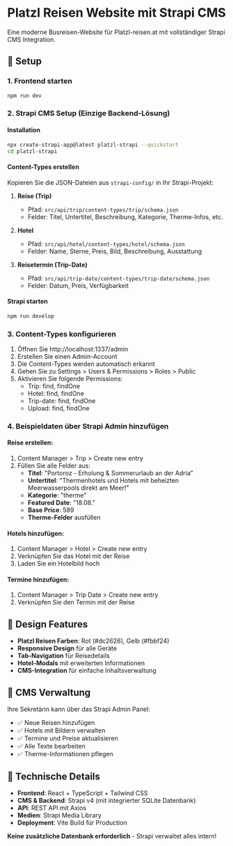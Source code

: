 # Platzl Reisen Website mit Strapi CMS

Eine moderne Busreisen-Website für Platzl-reisen.at mit vollständiger Strapi CMS Integration.

## 🚀 Setup

### 1. Frontend starten
```bash
npm run dev
```

### 2. Strapi CMS Setup (Einzige Backend-Lösung)

#### Installation
```bash
npx create-strapi-app@latest platzl-strapi --quickstart
cd platzl-strapi
```

#### Content-Types erstellen
Kopieren Sie die JSON-Dateien aus `strapi-config/` in Ihr Strapi-Projekt:

1. **Reise (Trip)**
   - Pfad: `src/api/trip/content-types/trip/schema.json`
   - Felder: Titel, Untertitel, Beschreibung, Kategorie, Therme-Infos, etc.

2. **Hotel**
   - Pfad: `src/api/hotel/content-types/hotel/schema.json`
   - Felder: Name, Sterne, Preis, Bild, Beschreibung, Ausstattung

3. **Reisetermin (Trip-Date)**
   - Pfad: `src/api/trip-date/content-types/trip-date/schema.json`
   - Felder: Datum, Preis, Verfügbarkeit

#### Strapi starten
```bash
npm run develop
```

### 3. Content-Types konfigurieren

1. Öffnen Sie http://localhost:1337/admin
2. Erstellen Sie einen Admin-Account
3. Die Content-Types werden automatisch erkannt
4. Gehen Sie zu Settings > Users & Permissions > Roles > Public
5. Aktivieren Sie folgende Permissions:
   - Trip: find, findOne
   - Hotel: find, findOne
   - Trip-date: find, findOne
   - Upload: find, findOne

### 4. Beispieldaten über Strapi Admin hinzufügen

#### Reise erstellen:
1. Content Manager > Trip > Create new entry
2. Füllen Sie alle Felder aus:
   - **Titel**: "Portoroz - Erholung & Sommerurlaub an der Adria"
   - **Untertitel**: "Thermenhotels und Hotels mit beheizten Meerwasserpools direkt am Meer!"
   - **Kategorie**: "therme"
   - **Featured Date**: "18.08."
   - **Base Price**: 589
   - **Therme-Felder** ausfüllen

#### Hotels hinzufügen:
1. Content Manager > Hotel > Create new entry
2. Verknüpfen Sie das Hotel mit der Reise
3. Laden Sie ein Hotelbild hoch

#### Termine hinzufügen:
1. Content Manager > Trip Date > Create new entry
2. Verknüpfen Sie den Termin mit der Reise

## 🎨 Design Features

- **Platzl Reisen Farben**: Rot (#dc2626), Gelb (#fbbf24)
- **Responsive Design** für alle Geräte
- **Tab-Navigation** für Reisedetails
- **Hotel-Modals** mit erweiterten Informationen
- **CMS-Integration** für einfache Inhaltsverwaltung

## 📝 CMS Verwaltung

Ihre Sekretärin kann über das Strapi Admin Panel:
- ✅ Neue Reisen hinzufügen
- ✅ Hotels mit Bildern verwalten
- ✅ Termine und Preise aktualisieren
- ✅ Alle Texte bearbeiten
- ✅ Therme-Informationen pflegen

## 🔧 Technische Details

- **Frontend**: React + TypeScript + Tailwind CSS
- **CMS & Backend**: Strapi v4 (mit integrierter SQLite Datenbank)
- **API**: REST API mit Axios
- **Medien**: Strapi Media Library
- **Deployment**: Vite Build für Production

**Keine zusätzliche Datenbank erforderlich** - Strapi verwaltet alles intern!